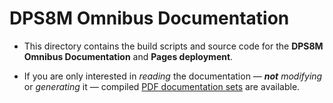 <!-- vim: set ft=markdown ts=2 sw=2 cc=80 et ai spell nolist wrap lbr :-->
<!-- SPDX-License-Identifier: MIT-0 -->
<!-- scspell-id: 24f3020f-f832-11ec-98e6-80ee73e9b8e7 -->
<!-- Copyright (c) 2021-2024 The DPS8M Development Team -->

# DPS8M Omnibus Documentation

* This directory contains the build scripts and source code
  for the **DPS8M Omnibus Documentation** and **Pages deployment**.

* If you are only interested in *reading* the documentation
  — ***not*** *modifying* or *generating* it — compiled
  [PDF documentation sets](https://dps8m.gitlab.io/dps8m/master/dps8m-omnibus.pdf)
  are available.
